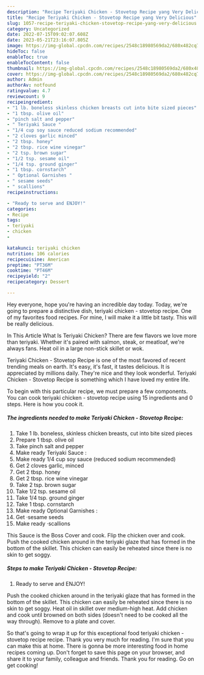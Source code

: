 ```yaml
---
description: "Recipe Teriyaki Chicken - Stovetop Recipe yang Very Delicious"
title: "Recipe Teriyaki Chicken - Stovetop Recipe yang Very Delicious"
slug: 1057-recipe-teriyaki-chicken-stovetop-recipe-yang-very-delicious
category: Uncategorized
date: 2022-07-15T09:02:07.608Z
date: 2023-05-21T23:16:07.805Z
image: https://img-global.cpcdn.com/recipes/2548c18980569da2/680x482cq70/teriyaki-chicken-stovetop-recipe-recipe-main-photo.jpg
hideToc: false
enableToc: true
enableTocContent: false
thumbnail: https://img-global.cpcdn.com/recipes/2548c18980569da2/680x482cq70/teriyaki-chicken-stovetop-recipe-recipe-main-photo.jpg
cover: https://img-global.cpcdn.com/recipes/2548c18980569da2/680x482cq70/teriyaki-chicken-stovetop-recipe-recipe-main-photo.jpg
author: Admin
authorAv: notfound
ratingvalue: 4.7
reviewcount: 9
recipeingredient:
- "1 lb. boneless skinless chicken breasts cut into bite sized pieces"
- "1 tbsp. olive oil"
- "pinch salt and pepper"
- " Teriyaki Sauce "
- "1/4 cup soy sauce reduced sodium recommended"
- "2 cloves garlic minced"
- "2 tbsp. honey"
- "2 tbsp. rice wine vinegar"
- "2 tsp. brown sugar"
- "1/2 tsp. sesame oil"
- "1/4 tsp. ground ginger"
- "1 tbsp. cornstarch"
- " Optional Garnishes "
- " sesame seeds"
- " scallions"
recipeinstructions:

- "Ready to serve and ENJOY!"
categories:
- Recipe
tags:
- teriyaki
- chicken
- 

katakunci: teriyaki chicken  
nutrition: 106 calories
recipecuisine: American
preptime: "PT36M"
cooktime: "PT46M"
recipeyield: "2"
recipecategory: Dessert

---
```



Hey everyone, hope you're having an incredible day today. Today, we're going to prepare a distinctive dish, teriyaki chicken - stovetop recipe. One of my favorites food recipes. For mine, I will make it a little bit tasty. This will be really delicious.

In This Article What Is Teriyaki Chicken? There are few flavors we love more than teriyaki. Whether it&#39;s paired with salmon, steak, or meatloaf, we&#39;re always fans. Heat oil in a large non-stick skillet or wok.

Teriyaki Chicken - Stovetop Recipe is one of the most favored of recent trending meals on earth. It's easy, it's fast, it tastes delicious. It is appreciated by millions daily. They're nice and they look wonderful. Teriyaki Chicken - Stovetop Recipe is something which I have loved my entire life.


To begin with this particular recipe, we must prepare a few components. You can cook teriyaki chicken - stovetop recipe using 15 ingredients and 0 steps. Here is how you cook it.

<!--inarticleads1-->

##### The ingredients needed to make Teriyaki Chicken - Stovetop Recipe:

1. Take 1 lb. boneless, skinless chicken breasts, cut into bite sized pieces
1. Prepare 1 tbsp. olive oil
1. Take pinch salt and pepper
1. Make ready  Teriyaki Sauce :
1. Make ready 1/4 cup soy sauce (reduced sodium recommended)
1. Get 2 cloves garlic, minced
1. Get 2 tbsp. honey
1. Get 2 tbsp. rice wine vinegar
1. Take 2 tsp. brown sugar
1. Take 1/2 tsp. sesame oil
1. Take 1/4 tsp. ground ginger
1. Take 1 tbsp. cornstarch
1. Make ready  Optional Garnishes :
1. Get  ·sesame seeds
1. Make ready  ·scallions


This Sauce is the Boss Cover and cook. Flip the chicken over and cook. Push the cooked chicken around in the teriyaki glaze that has formed in the bottom of the skillet. This chicken can easily be reheated since there is no skin to get soggy. 

<!--inarticleads2-->

##### Steps to make Teriyaki Chicken - Stovetop Recipe:


1. Ready to serve and ENJOY!

Push the cooked chicken around in the teriyaki glaze that has formed in the bottom of the skillet. This chicken can easily be reheated since there is no skin to get soggy. Heat oil in skillet over medium-high heat. Add chicken and cook until browned on both sides (doesn&#39;t need to be cooked all the way through). Remove to a plate and cover. 

So that's going to wrap it up for this exceptional food teriyaki chicken - stovetop recipe recipe. Thank you very much for reading. I'm sure that you can make this at home. There is gonna be more interesting food in home recipes coming up. Don't forget to save this page on your browser, and share it to your family, colleague and friends. Thank you for reading. Go on get cooking!

